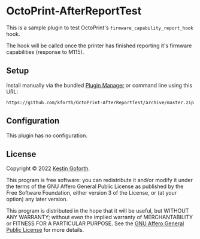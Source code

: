 # OctoPrint-AfterReportTest

This is a sample plugin to test OctoPrint's `firmware_capability_report_hook` hook.

The hook will be called once the printer has finished reporting it's firmware capabilities (response to M115).

## Setup

Install manually via the bundled [Plugin Manager](https://docs.octoprint.org/en/master/bundledplugins/pluginmanager.html)
or command line using this URL:

    https://github.com/kforth/OctoPrint-AfterReportTest/archive/master.zip

## Configuration

This plugin has no configuration.

## License

Copyright © 2022 [Kestin Goforth](https://github.com/kforth/).

This program is free software: you can redistribute it and/or modify it under the terms of the GNU Affero General Public License as published by the Free Software Foundation, either version 3 of the License, or (at your option) any later version.

This program is distributed in the hope that it will be useful, but WITHOUT ANY WARRANTY; without even the implied warranty of MERCHANTABILITY or FITNESS FOR A PARTICULAR PURPOSE.  See the [GNU Affero General Public License](https://www.gnu.org/licenses/agpl-3.0.en.html) for more details.